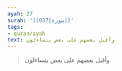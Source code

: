 ```yaml
---
ayah: 27
surah: '[[037|سورة]]'
tags:
- quran/ayah
text: وأقبل بعضهم على بعض يتساءلون
---
```

> وأقبل بعضهم على بعض يتساءلون
